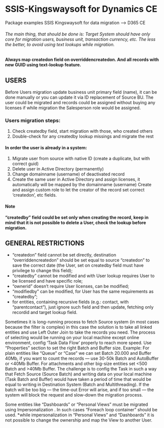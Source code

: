 # SSIS-Kingswaysoft for Dynamics CE
Package examples SSIS Kingswaysoft for data migration --> D365 CE

###### The main thing, that should be done is: Target System should have only core for migration users, business unit, transaction currency, etc. The less the better, to avoid using text lookups while migration.
**Always map createdon field on overriddencreatedon. And all records with new GUID using text-lookup feature.**

## USERS
Before Users migration update business unit primary field (name), it can be done manually or you can update it via ID replacement of Source BU.
The user could be migrated and records could be assigned without buying any licenses if while migration the Salesperson role would be assigned.
### Users migration steps:
1. Check createdby field, start migration with those, who created others
2. Double-check for any createdby lookup missings and migrate the rest 
#### In order the user is already in a system:
1. Migrate user from source with native ID (create a duplicate, but with correct guid)
2. Delete user in Active Directory (permanently)
3. Change domainname (username) of deactivated record
4. Create the same user in Active Directory and assign licenses, it automatically will be mapped by the domainname (username) 
Create and assign custom role to let the creator of the record set correct ‘createdon’, etc fields. 
#### Note
**“createdby” field could be set only when creating the record, keep in mind that it is not possible to delete a User, check the lookup before migration.**

## GENERAL RESTRICTIONS

* “createdon” field cannot be set directly, destination “overriddencreatedon” should be set equal to source “createdon” to save the correct date (the User, set on createdby field must have privilege to change this field);
* “createdby” cannot be modified and with User lookup requires User to be licensed and have specific role;
* “ownerid” doesn’t require User licenses, can be modified;
* “modifiedby” can be modified, for User has the same requirements as “createdby”;
* for entities, containing recursive fields (e.g.: contact, with “parentcontact”), just ignore such field and then update, fetching only recordid and target lookup field.

Sometimes it is long-running process to fetch Source system (in most cases because the filter is complex) in this case the solution is to take all linked entities and use Left Outer Join to take the records you need.
The process of selecting would be running on your local machine except online environment,  config ‘Task Data Flow’ properly to reach more speed. Use “Properties” section to set the right Batch and Buffer size.
Example: For plain entities like  “Queue” or “Case” we can set Batch 20.000 and Buffer 40Mb, if you want to count the records — use 30-50k Batch and AutoBuffer or <40Mb Buffer. For attachments and other big-size entities set <500 Batch and >40Mb Buffer.
The challenge is to config the Task in such a way that Fetch Source (Source Batch) and writing data on your local machine (Task Batch and Buffer) would have taken a period of time that would be equal to writing in Destination System (Batch and Multithreading). If the batch will be too big — the time-out Error will arise, and if too small — the  system will block the request and slow-down the migration process.


Some entities like “Dashboards” or “Personal Views” must be migrated using Impersonalization .
In such cases “Foreach loop container” should be used.
*while impersonalization in “Personal Views” and “Dashboards” it is not possible to change the ownership and map the View to another User.

